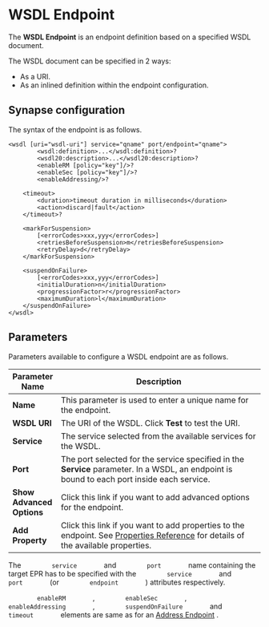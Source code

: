 # WSDL Endpoint

The **WSDL Endpoint** is an endpoint definition based on a specified
WSDL document.

The WSDL document can be specified in 2 ways:

-   As a URI.
-   As an inlined definition within the endpoint configuration.

## Synapse configuration

The syntax of the endpoint is as follows.

```
<wsdl [uri="wsdl-uri"] service="qname" port/endpoint="qname">
        <wsdl:definition>...</wsdl:definition>?
        <wsdl20:description>...</wsdl20:description>?
        <enableRM [policy="key"]/>?
        <enableSec [policy="key"]/>?
        <enableAddressing/>?
    
    <timeout>
        <duration>timeout duration in milliseconds</duration>
        <action>discard|fault</action>
    </timeout>?
    
    <markForSuspension>
        [<errorCodes>xxx,yyy</errorCodes>]
        <retriesBeforeSuspension>m</retriesBeforeSuspension>
        <retryDelay>d</retryDelay>
    </markForSuspension>
    
    <suspendOnFailure>
        [<errorCodes>xxx,yyy</errorCodes>]
        <initialDuration>n</initialDuration>
        <progressionFactor>r</progressionFactor>
        <maximumDuration>l</maximumDuration>
    </suspendOnFailure>
</wsdl>
```

## Parameters

Parameters available to configure a WSDL endpoint are as follows.

<table>
<colgroup>
<col style="width: 17%" />
<col style="width: 82%" />
</colgroup>
<thead>
<tr class="header">
<th>Parameter Name</th>
<th>Description</th>
</tr>
</thead>
<tbody>
<tr class="odd">
<td><strong>Name</strong></td>
<td>This parameter is used to enter a unique name for the endpoint.</td>
</tr>
<tr class="even">
<td><strong>WSDL URI</strong></td>
<td>The URI of the WSDL. Click <strong>Test</strong> to test the URI.</td>
</tr>
<tr class="odd">
<td><strong>Service</strong></td>
<td>The service selected from the available services for the WSDL.</td>
</tr>
<tr class="even">
<td><strong>Port</strong></td>
<td>The port selected for the service specified in the <strong>Service</strong> parameter. In a WSDL, an endpoint is bound to each port inside each service.</td>
</tr>
<tr class="odd">
<td><strong>Show Advanced Options</strong></td>
<td>Click this link if you want to add advanced options for the endpoint.</td>
</tr>
<tr class="even">
<td><strong>Add Property</strong></td>
<td>Click this link if you want to add properties to the endpoint. See <a href="https://docs.wso2.com/display/EI650/Properties+Reference">Properties Reference</a> for details of the available properties.</td>
</tr>
</tbody>
</table>

The `         service        ` and `         port        ` name
containing the target EPR has to be specified with the
`         service        ` and `         port        ` (or
`         endpoint        ` ) attributes respectively.

`         enableRM        ` , `         enableSec        ` ,
`         enableAddressing        ` ,
`         suspendOnFailure        ` and `         timeout        `
elements are same as for an [Address Endpoint](_Address_Endpoint_) .